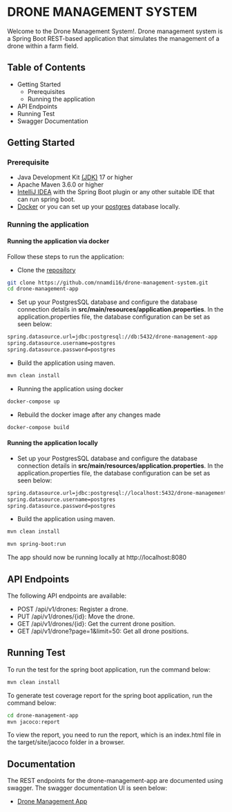 # DRONE MANAGEMENT SYSTEM
Welcome to the Drone Management System!. Drone management system is a Spring Boot REST-based application that simulates the management of a drone within a farm field.

## Table of Contents
* Getting Started
    * Prerequisites
    * Running the application
* API Endpoints
* Running Test
* Swagger Documentation




## Getting Started

### Prerequisite
- Java Development Kit [(JDK)](https://www.oracle.com/java/technologies/downloads/) 17 or higher
- Apache Maven 3.6.0 or higher
- [IntelliJ IDEA](https://www.jetbrains.com/idea/download/?section=mac) with the Spring Boot plugin or any other suitable IDE that can run spring boot.
- [Docker](https://docs.docker.com/get-docker/) or you can set up your [postgres](https://www.postgresql.org/docs/current/tutorial-install.html) database locally.



### Running the application

#### Running the application via docker
Follow these steps to run the application:

- Clone the [repository](https://github.com/nnamdi16/drone-management-system.git)

```bash 
git clone https://github.com/nnamdi16/drone-management-system.git
cd drone-management-app
 ```

- Set up your PostgresSQL database and configure the database connection details in **src/main/resources/application.properties**.
In the application.properties file, the database configuration can be set as seen below:
```bash
spring.datasource.url=jdbc:postgresql://db:5432/drone-management-app
spring.datasource.username=postgres
spring.datasource.password=postgres
```
- Build the application using maven.

 ```bash
mvn clean install
   ```

- Running the application using docker
```bash
docker-compose up
```

- Rebuild the docker image after any changes made
```bash
docker-compose build
```


#### Running the application locally
  -  Set up your PostgresSQL database and configure the database connection details in **src/main/resources/application.properties**. 
  In the application.properties file, the database configuration can be set as seen below:
```bash
spring.datasource.url=jdbc:postgresql://localhost:5432/drone-management-app
spring.datasource.username=postgres
spring.datasource.password=postgres
```

- Build the application using maven.

 ```bash
mvn clean install
   ```

```bash
mvn spring-boot:run
```

The app should now be running locally at http://localhost:8080 


## API Endpoints
The following API endpoints are available:

* POST /api/v1/drones: Register a drone.
* PUT /api/v1/drones/{id}: Move the drone.
* GET /api/v1/drones/{id}: Get the current drone position.
* GET /api/v1/drone?page=1&limit=50: Get all drone positions.


## Running Test
To run the test for the spring boot application, run the command below:

```bash
mvn clean install
```

To generate test coverage report for the spring boot application, run the command below:

```bash
cd drone-management-app
mvn jacoco:report
```

To view the report, you need to run the report, which is an index.html file in the target/site/jacoco folder in a browser.


## Documentation
The REST endpoints for the drone-management-app are documented using swagger.
The swagger documentation UI is seen below:
- [Drone Management App](http://localhost:8080/swagger-ui/index.html)



